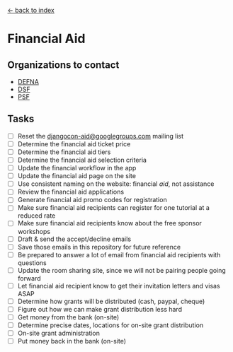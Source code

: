[<- back to index](../README.md)

# Financial Aid

## Organizations to contact

- [DEFNA](http://www.defna.org/)
- [DSF](https://www.djangoproject.com/foundation/)
- [PSF](https://www.python.org/psf/grants/)

## Tasks

- [ ] Reset the djangocon-aid@googlegroups.com mailing list
- [ ] Determine the financial aid ticket price
- [ ] Determine the financial aid tiers
- [ ] Determine the financial aid selection criteria
- [ ] Update the financial workflow in the app
- [ ] Update the financial aid page on the site
- [ ] Use consistent naming on the website: financial *aid*, not assistance
- [ ] Review the financial aid applications
- [ ] Generate financial aid promo codes for registration
- [ ] Make sure financial aid recipients can register for one tutorial at a reduced rate
- [ ] Make sure financial aid recipients know about the free sponsor workshops
- [ ] Draft & send the accept/decline emails
- [ ] Save those emails in this repository for future reference
- [ ] Be prepared to answer a lot of email from financial aid recipients with questions
- [ ] Update the room sharing site, since we will not be pairing people going forward
- [ ] Let financial aid recipient know to get their invitation letters and visas ASAP
- [ ] Determine how grants will be distributed (cash, paypal, cheque)
- [ ] Figure out how we can make grant distribution less hard
- [ ] Get money from the bank (on-site)
- [ ] Determine precise dates, locations for on-site grant distribution
- [ ] On-site grant administration
- [ ] Put money back in the bank (on-site)
